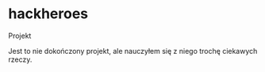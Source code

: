 # hackheroes
Projekt

Jest to nie dokończony projekt, ale nauczyłem się z niego trochę ciekawych rzeczy.

